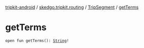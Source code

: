 [tripkit-android](../../index.md) / [skedgo.tripkit.routing](../index.md) / [TripSegment](index.md) / [getTerms](./get-terms.md)

# getTerms

`open fun getTerms(): `[`String`](https://kotlinlang.org/api/latest/jvm/stdlib/kotlin/-string/index.html)`!`
